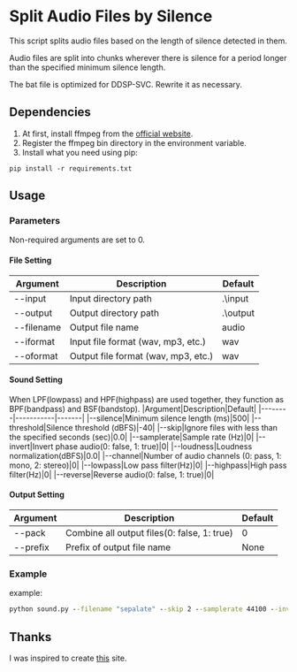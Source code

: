 # Split Audio Files by Silence
This script splits audio files based on the length of silence detected in them. 

Audio files are split into chunks wherever there is silence for a period longer than the specified minimum silence length.

The bat file is optimized for DDSP-SVC. Rewrite it as necessary.

## Dependencies

1. At first, install ffmpeg from the [official website](https://ffmpeg.org/).
2. Register the ffmpeg bin directory in the environment variable.
3. Install what you need using pip:
```
pip install -r requirements.txt
```

## Usage
### Parameters
Non-required arguments are set to 0.
#### File Setting
|Argument|Description|Default|
|--------|-----------|-------|
|--input|Input directory path|.\input|
|--output|Output directory path|.\output|
|--filename|Output file name|audio|
|--iformat|Input file format (wav, mp3, etc.)|wav|
|--oformat|Output file format (wav, mp3, etc.)|wav|

#### Sound Setting
When LPF(lowpass) and HPF(highpass) are used together, they function as BPF(bandpass) and BSF(bandstop).
|Argument|Description|Default|
|--------|-----------|-------|
|--silence|Minimum silence length (ms)|500|
|--threshold|Silence threshold (dBFS)|-40|
|--skip|Ignore files with less than the specified seconds (sec)|0.0|
|--samplerate|Sample rate (Hz)|0|
|--invert|Invert phase audio(0: false, 1: true)|0|
|--loudness|Loudness normalization(dBFS)|0.0|
|--channel|Number of audio channels (0: pass, 1: mono, 2: stereo)|0|
|--lowpass|Low pass filter(Hz)|0|
|--highpass|High pass filter(Hz)|0|
|--reverse|Reverse audio(0: false, 1: true)|0|

#### Output Setting
|Argument|Description|Default|
|--------|-----------|-------|
|--pack|Combine all output files(0: false, 1: true)|0|
|--prefix|Prefix of output file name|None|

### Example
example:
```bat
python sound.py --filename "sepalate" --skip 2 --samplerate 44100 --invert 1 --reverse 1 --loudness -14 --pack 1 --highpass 80 --prefix "rev_inv_hps"
```

## Thanks
I was inspired to create [this](https://self-development.info/python%e3%82%92%e7%94%a8%e3%81%84%e3%81%9f%e7%99%ba%e8%a9%b1%e5%88%86%e5%89%b2%e3%80%90ai%e3%83%9c%e3%82%a4%e3%82%b9%e3%83%81%e3%82%a7%e3%83%b3%e3%82%b8%e3%83%a3%e3%83%bc%e3%81%ae%e5%ad%a6%e7%bf%92/) site.